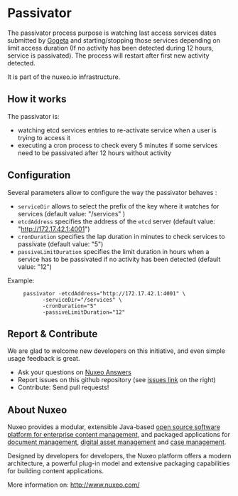 

Passivator
======

The passivator process purpose is watching last access services dates submitted by [Gogeta](http://github.com/arkenio/gogeta) and starting/stopping those services depending on limit access duration (If no activity has been detected during 12 hours, service is passivated). The process will restart after first new activity detected.

It is part of the nuxeo.io infrastructure.

How it works
-------------

The passivator is:

* watching etcd services entries to re-activate service when a user is trying to access it
* executing a cron process to check every 5 minutes if some services need to be passivated after 12 hours without activity

Configuration
-------------

Several parameters allow to configure the way the passivator behaves :

 * `serviceDir` allows to select the prefix of the key where it watches for services (default value: "/services" )
 * `etcdAddress` specifies the address of the `etcd` server (default value: "http://172.17.42.1:4001")
 * `cronDuration` specifies the lap duration in minutes to check services to passivate (default value: "5")
 * `passiveLimitDuration` specifies the limit duration in hours when a service has to be passivated if no activity has been detected (default value: "12")
 
Example:
 
         passivator -etcdAddress="http://172.17.42.1:4001" \
               -serviceDir="/services" \
               -cronDuration="5"
               -passiveLimitDuration="12"


Report & Contribute
-------------------

We are glad to welcome new developers on this initiative, and even simple usage feedback is great.
- Ask your questions on [Nuxeo Answers](http://answers.nuxeo.com)
- Report issues on this github repository (see [issues link](http://github.com/arkenio/passivator/issues) on the right)
- Contribute: Send pull requests!


About Nuxeo
-----------

Nuxeo provides a modular, extensible Java-based
[open source software platform for enterprise content management](http://www.nuxeo.com/en/products/ep),
and packaged applications for [document management](http://www.nuxeo.com/en/products/document-management),
[digital asset management](http://www.nuxeo.com/en/products/dam) and
[case management](http://www.nuxeo.com/en/products/case-management).

Designed by developers for developers, the Nuxeo platform offers a modern
architecture, a powerful plug-in model and extensive packaging
capabilities for building content applications.

More information on: <http://www.nuxeo.com/>
